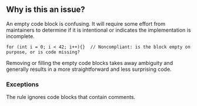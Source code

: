 ## Why is this an issue?
 
An empty code block is confusing. It will require some effort from maintainers to determine if it is intentional or indicates the implementation is incomplete.

    for (int i = 0; i < 42; i++){}  // Noncompliant: is the block empty on purpose, or is code missing?

Removing or filling the empty code blocks takes away ambiguity and generally results in a more straightforward and less surprising code.
 
### Exceptions
 
The rule ignores code blocks that contain comments.